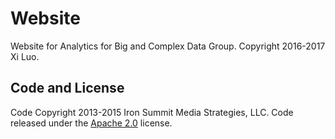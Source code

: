 # Website
Website for Analytics for Big and Complex Data Group. Copyright 2016-2017 Xi Luo.

## Code and License
Code Copyright 2013-2015 Iron Summit Media Strategies, LLC. Code released under the [Apache 2.0](https://github.com/IronSummitMedia/startbootstrap-modern-business/blob/gh-pages/LICENSE) license.
